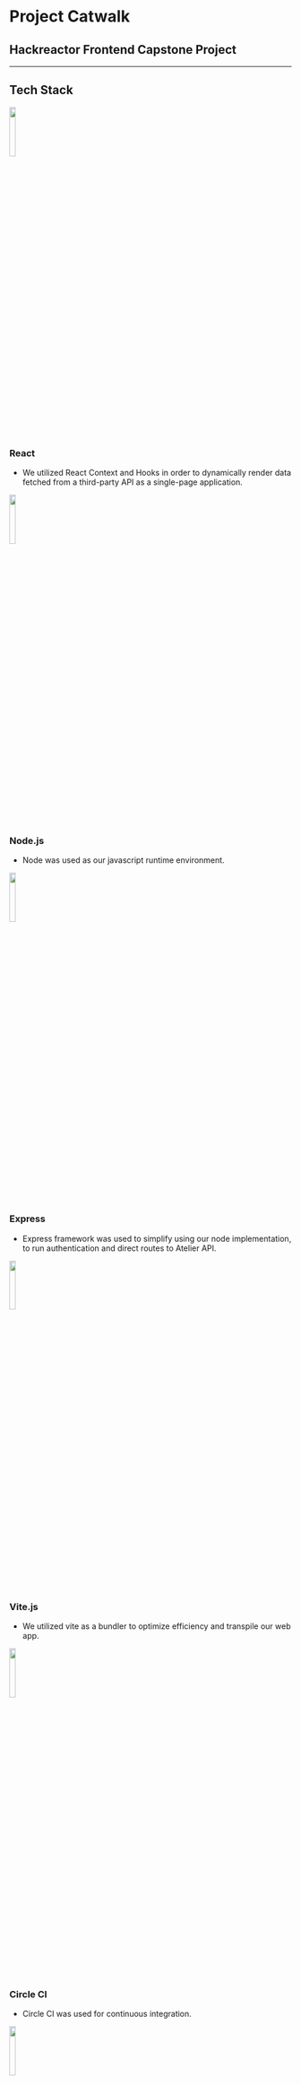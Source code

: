 # Project Catwalk
## Hackreactor Frontend Capstone Project

---
## Tech Stack

<code><img width="15%" src="https://www.vectorlogo.zone/logos/reactjs/reactjs-ar21.svg"></code>

### React
- We utilized React Context and Hooks in order to dynamically render data fetched from a third-party API as a single-page application.

<code><img width="15%" src="https://www.vectorlogo.zone/logos/nodejs/nodejs-ar21.svg"></code>

### Node.js
- Node was used as our javascript runtime environment.

<code><img width="15%" src="https://www.vectorlogo.zone/logos/expressjs/expressjs-ar21.svg"></code>

### Express
- Express framework was used to simplify using our node implementation, to run authentication and direct routes to Atelier API.

<code><img width="15%" src="https://img.shields.io/badge/Vite-B73BFE?style=for-the-badge&logo=vite&logoColor=FFD62E"></code>

### Vite.js
- We utilized vite as a bundler to optimize efficiency and transpile our web app.

<code><img width="15%" src="https://img.shields.io/badge/circleci-343434?style=for-the-badge&logo=circleci&logoColor=white"></code>

### Circle CI
- Circle CI was used for continuous integration.

<code><img width="15%" src="https://img.shields.io/badge/Amazon_AWS-232F3E?style=for-the-badge&logo=amazon-aws&logoColor=white"></code>

### AWS
- We utilized AWS as our cloud server which allowed for convenient deployment of our web app.

<br>

## To run development:
1. install dependencies
```bash
npm install
```

```bash
npm run dev
```

```bash
npm run devVite
````

Vite server is at [localhost:3000](http://localhost:3000)<br >
Node server is at [localhost:3001](http://localhost:3001)

Create a config.js using the format of config.example.js with your github api token in the root directory<br >
Create a filestack.config.js based off the format of filestack.config.example.js located in src/Components/Reviews and add in a filestack api token<br >

## To run prod:
Create bundle with:<br >
 ```bash
npm run build
```

Then run in two screens:<br >
 ```bash
npm run prod:node
```
 ```bash
npm run prod:vite
```

## Widget Owners:
Product Overview : Developed By [Lenora Esquenazi](https://github.com/Lenaciousd)<br >
Related Products: Developed by [Cora Durham](https://github.com/Cora-Du)<br >
Questions & Answers: Developed by [Matthew Boyle](https://github.com/matthewtboyle)<br >
Reviews : Developed by [Jesus Gonzales](https://github.com/JGon26)<br >